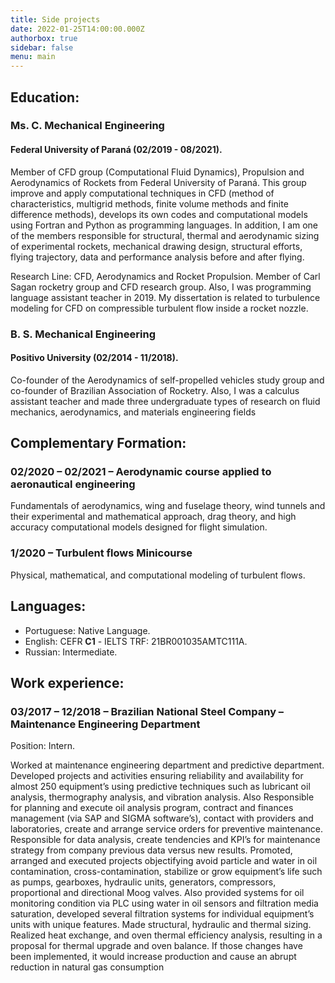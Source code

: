 ```yaml
---
title: Side projects
date: 2022-01-25T14:00:00.000Z
authorbox: true
sidebar: false
menu: main
---
```

## Education:

### Ms. C. Mechanical Engineering
#### Federal University of Paraná (02/2019 - 08/2021).
Member of CFD group (Computational Fluid Dynamics), Propulsion and Aerodynamics of Rockets from Federal University of Paraná. This group improve and apply computational techniques in CFD (method of characteristics, multigrid methods, finite volume methods and finite difference methods), develops its own codes and computational models using Fortran and Python as programming languages. In addition, I am one of the members responsible for structural, thermal and aerodynamic sizing of experimental rockets, mechanical drawing design, structural efforts, flying trajectory, data and performance analysis before and after flying.

Research Line: CFD, Aerodynamics and Rocket Propulsion. Member of Carl Sagan rocketry group
and CFD research group. Also, I was programming language assistant teacher in 2019. My
dissertation is related to turbulence modeling for CFD on compressible turbulent flow inside a
rocket nozzle.

### B. S. Mechanical Engineering

#### Positivo University (02/2014 - 11/2018). 

Co-founder of the Aerodynamics of self-propelled vehicles study group and co-founder of Brazilian Association of Rocketry. Also, I was a calculus assistant teacher and made three undergraduate types of research on fluid mechanics, aerodynamics, and materials engineering fields

## Complementary Formation:
### 02/2020 – 02/2021 – Aerodynamic course applied to aeronautical engineering

Fundamentals of
aerodynamics, wing and fuselage theory, wind tunnels and their experimental and mathematical
approach, drag theory, and high accuracy computational models designed for flight simulation.

### 1/2020 – Turbulent flows Minicourse

Physical, mathematical, and computational modeling of
turbulent flows.


## Languages:

* Portuguese: Native Language.
* English: CEFR **C1** - IELTS TRF: 21BR001035AMTC111A.
* Russian: Intermediate.
<!-- * CEFR **B1**. -->



## Work experience:

### 03/2017 – 12/2018 – Brazilian National Steel Company – Maintenance Engineering Department
Position: Intern. 

Worked at maintenance engineering department and predictive department.
Developed projects and activities ensuring reliability and availability for almost 250 equipment’s
using predictive techniques such as lubricant oil analysis, thermography analysis, and vibration
analysis. Also Responsible for planning and execute oil analysis program, contract and finances
management (via SAP and SIGMA software’s), contact with providers and laboratories, create
and arrange service orders for preventive maintenance.
Responsible for data analysis, create tendencies and KPI’s for maintenance strategy from
company previous data versus new results. Promoted, arranged and executed projects
objectifying avoid particle and water in oil contamination, cross-contamination, stabilize or grow
equipment’s life such as pumps, gearboxes, hydraulic units, generators, compressors,
proportional and directional Moog valves. Also provided systems for oil monitoring condition via
PLC using water in oil sensors and filtration media saturation, developed several filtration
systems for individual equipment’s units with unique features.
Made structural, hydraulic and thermal sizing. Realized heat exchange, and oven thermal
efficiency analysis, resulting in a proposal for thermal upgrade and oven balance. If those
changes have been implemented, it would increase production and cause an abrupt reduction in
natural gas consumption

<!-- ## About Mainroad

Mainroad is a responsive, simple, clean and content-focused Hugo theme based on the MH Magazine lite WordPress theme.

Main features:

* Responsive design
* Main & secondary menus
* Widgetized sidebar
* Translations. Over 15 languages and counting
* Configurable theme settings (sidebar position, author box, post navigation, highlight color) via config.toml
* Hugo internal templates (Open Graph, Schema, Twitter Cards, Disqus, Google Analytics)
* Wide cross-browser compatibility
  * Desktop: IE11+, Chrome, Firefox, Safari
  * Mobile: Android browser (on Android 4.4+), Safari (on iOS 7+), Google Chrome, Opera mini
* Custom Google Fonts support, MathJax, Table of Contents, SVG icons and much more…

Learn more on [GitHub](https://github.com/vimux/mainroad). Mainroad theme is released under the
[GPLv2 license](https://github.com/vimux/mainroad/blob/master/LICENSE.md).

## About Hugo

Hugo is a static HTML and CSS website generator written in Go. It is optimized for speed, ease of use, and
configurability. Hugo takes a directory with content and templates and renders them into a full HTML website. With its
amazing speed and flexibility, Hugo makes building websites fun again.

Learn more on [GitHub](https://github.com/gohugoio/hugo). Complete documentation is available at
[Hugo Documentation](https://gohugo.io/getting-started/). -->
